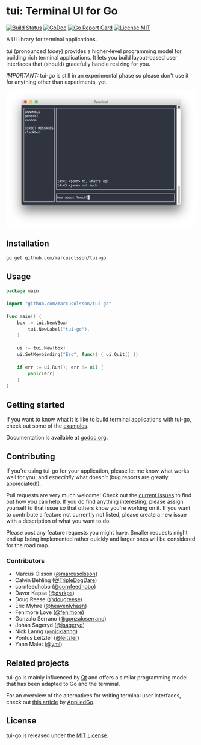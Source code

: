 # tui: Terminal UI for Go

[![Build Status](https://travis-ci.org/marcusolsson/tui-go.svg?branch=master)](https://travis-ci.org/marcusolsson/tui-go)
[![GoDoc](https://img.shields.io/badge/godoc-reference-blue.svg?style=flat)](https://godoc.org/github.com/marcusolsson/tui-go)
[![Go Report Card](https://goreportcard.com/badge/github.com/marcusolsson/tui-go)](https://goreportcard.com/report/github.com/marcusolsson/tui-go)
[![License MIT](https://img.shields.io/badge/license-MIT-lightgrey.svg?style=flat)](LICENSE)

A UI library for terminal applications.

tui (pronounced _tooey_) provides a higher-level programming model for building rich terminal applications. It lets you build layout-based user interfaces that (should) gracefully handle resizing for you.

_IMPORTANT:_ tui-go is still in an experimental phase so please don't use it for anything other than experiments, yet.

![Screenshot](example/chat/screenshot.png)

## Installation

```
go get github.com/marcusolsson/tui-go
```

## Usage

```go
package main

import "github.com/marcusolsson/tui-go"

func main() {
	box := tui.NewVBox(
		tui.NewLabel("tui-go"),
	)

	ui := tui.New(box)
	ui.SetKeybinding("Esc", func() { ui.Quit() })

	if err := ui.Run(); err != nil {
		panic(err)
	}
}
```

## Getting started

If you want to know what it is like to build terminal applications with tui-go, check out some of the [examples](example).

Documentation is available at [godoc.org](https://godoc.org/github.com/marcusolsson/tui-go).

## Contributing

If you're using tui-go for your application, please let me know what works well for you, and _especially_ what doesn't (bug reports are greatly appreciated!).

Pull requests are very much welcome! Check out the [current issues](https://github.com/marcusolsson/tui-go/issues) to find out how you can help. If you do find anything interesting, please assign yourself to that issue so that others know you're working on it. If you want to contribute a feature not currently not listed, please create a new issue with a description of what you want to do. 

Please post any feature requests you might have. Smaller requests might end up being implemented rather quickly and larger ones will be considered for the road map.

### Contributors

- Marcus Olsson ([@marcusolsson](https://github.com/marcusolsson))
- Calvin Behling ([@TripleDogDare](https://github.com/TripleDogDare))
- cornfeedhobo ([@cornfeedhobo](https://github.com/cornfeedhobo))
- Davor Kapsa ([@dvrkps](https://github.com/dvrkps))
- Doug Reese ([@dougreese](https://github.com/dougreese))
- Eric Myhre ([@heavenlyhash](https://github.com/heavenlyhash))
- Fenimore Love ([@fenimore](https://github.com/fenimore))
- Gonzalo Serrano ([@gonzaloserrano](https://github.com/gonzaloserrano))
- Johan Sageryd ([@jsageryd](https://github.com/jsageryd))
- Nick Lanng ([@nicklanng](https://github.com/nicklanng))
- Pontus Leitzler ([@leitzler](https://github.com/leitzler))
- Yann Malet ([@yml](https://github.com/yml))

## Related projects

tui-go is mainly influenced by [Qt](https://www.qt.io/) and offers a similar programming model that has been adapted to Go and the terminal.

For an overview of the alternatives for writing terminal user interfaces, check out [this article](https://appliedgo.net/tui/) by [AppliedGo](https://appliedgo.net/).

## License

tui-go is released under the [MIT License](LICENSE).
